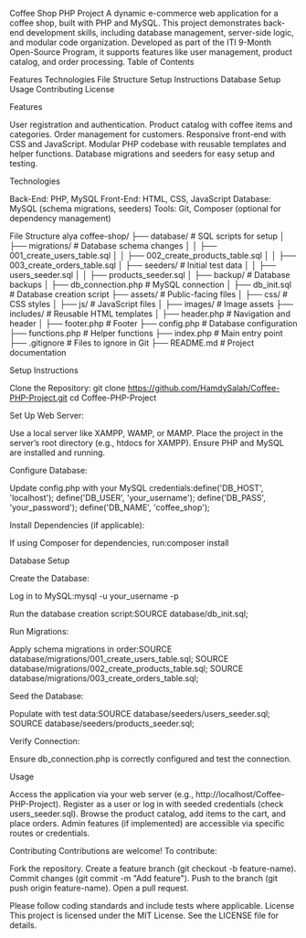 Coffee Shop PHP Project
A dynamic e-commerce web application for a coffee shop, built with PHP and MySQL. This project demonstrates back-end development skills, including database management, server-side logic, and modular code organization. Developed as part of the ITI 9-Month Open-Source Program, it supports features like user management, product catalog, and order processing.
Table of Contents

Features
Technologies
File Structure
Setup Instructions
Database Setup
Usage
Contributing
License

Features

User registration and authentication.
Product catalog with coffee items and categories.
Order management for customers.
Responsive front-end with CSS and JavaScript.
Modular PHP codebase with reusable templates and helper functions.
Database migrations and seeders for easy setup and testing.

Technologies

Back-End: PHP, MySQL
Front-End: HTML, CSS, JavaScript
Database: MySQL (schema migrations, seeders)
Tools: Git, Composer (optional for dependency management)

File Structure
alya coffee-shop/
├── database/                    # SQL scripts for setup
│   ├── migrations/             # Database schema changes
│   │   ├── 001_create_users_table.sql
│   │   ├── 002_create_products_table.sql
│   │   ├── 003_create_orders_table.sql
│   ├── seeders/               # Initial test data
│   │   ├── users_seeder.sql
│   │   ├── products_seeder.sql
│   ├── backup/                # Database backups
│   ├── db_connection.php      # MySQL connection
│   ├── db_init.sql            # Database creation script
├── assets/                     # Public-facing files
│   ├── css/                   # CSS styles
│   ├── js/                    # JavaScript files
│   ├── images/                # Image assets
├── includes/                   # Reusable HTML templates
│   ├── header.php             # Navigation and header
│   ├── footer.php             # Footer
├── config.php                  # Database configuration
├── functions.php               # Helper functions
├── index.php                   # Main entry point
├── .gitignore                  # Files to ignore in Git
├── README.md                   # Project documentation

Setup Instructions

Clone the Repository:
git clone https://github.com/HamdySalah/Coffee-PHP-Project.git
cd Coffee-PHP-Project


Set Up Web Server:

Use a local server like XAMPP, WAMP, or MAMP.
Place the project in the server’s root directory (e.g., htdocs for XAMPP).
Ensure PHP and MySQL are installed and running.


Configure Database:

Update config.php with your MySQL credentials:define('DB_HOST', 'localhost');
define('DB_USER', 'your_username');
define('DB_PASS', 'your_password');
define('DB_NAME', 'coffee_shop');




Install Dependencies (if applicable):

If using Composer for dependencies, run:composer install





Database Setup

Create the Database:

Log in to MySQL:mysql -u your_username -p


Run the database creation script:SOURCE database/db_init.sql;




Run Migrations:

Apply schema migrations in order:SOURCE database/migrations/001_create_users_table.sql;
SOURCE database/migrations/002_create_products_table.sql;
SOURCE database/migrations/003_create_orders_table.sql;




Seed the Database:

Populate with test data:SOURCE database/seeders/users_seeder.sql;
SOURCE database/seeders/products_seeder.sql;




Verify Connection:

Ensure db_connection.php is correctly configured and test the connection.



Usage

Access the application via your web server (e.g., http://localhost/Coffee-PHP-Project).
Register as a user or log in with seeded credentials (check users_seeder.sql).
Browse the product catalog, add items to the cart, and place orders.
Admin features (if implemented) are accessible via specific routes or credentials.

Contributing
Contributions are welcome! To contribute:

Fork the repository.
Create a feature branch (git checkout -b feature-name).
Commit changes (git commit -m "Add feature").
Push to the branch (git push origin feature-name).
Open a pull request.

Please follow coding standards and include tests where applicable.
License
This project is licensed under the MIT License. See the LICENSE file for details.
